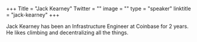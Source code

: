 +++
Title = "Jack Kearney"
Twitter = ""
image = ""
type = "speaker"
linktitle = "jack-kearney"
+++

Jack Kearney has been an Infrastructure Engineer at Coinbase for 2 years. He likes climbing and decentralizing all the things.